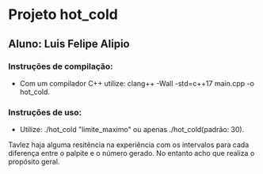 # Projeto hot_cold
## Aluno: Luis Felipe Alipio
### Instruções de compilação:
* Com um compilador C++ utilize: clang++ -Wall -std=c++17 main.cpp -o hot_cold.
### Instruções de uso:
* Utilize: ./hot_cold "limite_maximo" ou apenas ./hot_cold(padrão: 30).

Tavlez haja alguma resitência na experiência com os intervalos para cada diferença entre o palpite e o número gerado. No entanto acho que realiza o propósito geral.
